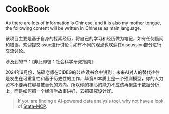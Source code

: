 # CookBook
As there are lots of information is Chinese, and it is also my mother tongue, the following content will be written in Chinese as main language.

该项目主要是基于自身的探索经历，将自己的学习和经历做为笔记，如有任何疑问和错误，欢迎提交issue进行讨论；如有不同的观点也欢迎在discussion部分进行交流讨论。

涉及到的书：《非此即彼：社会科学研究指南》

2024年9月份，陈硕老师在CIDEG的公益读书会中讲到：未来AI对人的替代往往是发生在可重复性和基于历史性的工作，毕竟AI本质上是一个预测模型，你的人力资本不要再在容易被替代的方向。所以你的核心的能力不应该再聚焦于数据分析上，而是如何把一个经济学故事讲好，去把研究设计好。

> If you are finding a AI-powered data analysis tool, why not have a look of [Stata-MCP](https://github.com/sepinetam/stata-mcp).
